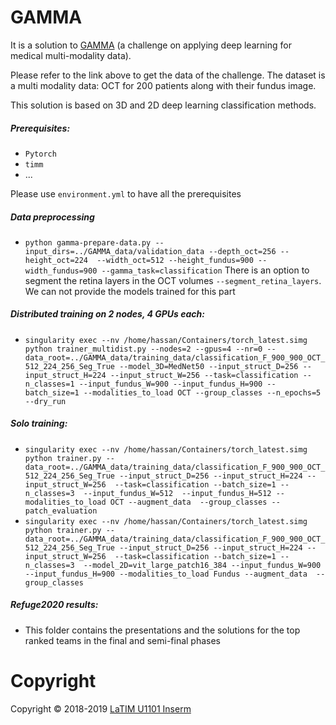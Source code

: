 # GAMMA
It is a solution to [GAMMA](https://aistudio.baidu.com/aistudio/competition/detail/90) (a challenge on applying deep learning for medical multi-modality data).

Please refer to the link above to get the data of the challenge. The dataset is a multi modality data: OCT for 200 patients along with their fundus image. 

This solution is based on 3D and 2D deep learning classification methods. 

##### Prerequisites:
- `Pytorch`
- `timm`
- ...

Please use `environment.yml` to have all the prerequisites

##### Data preprocessing
- `python gamma-prepare-data.py --input_dirs=../GAMMA_data/validation_data --depth_oct=256 --height_oct=224  --width_oct=512 --height_fundus=900 --width_fundus=900 --gamma_task=classification`
There is an option to segment the retina layers in the OCT volumes `--segment_retina_layers`. We can not provide the models trained for this part

##### Distributed training on 2 nodes, 4 GPUs each:
- `singularity exec --nv /home/hassan/Containers/torch_latest.simg python trainer_multidist.py --nodes=2 --gpus=4 --nr=0 --data_root=../GAMMA_data/training_data/classification_F_900_900_OCT_512_224_256_Seg_True --model_3D=MedNet50 --input_struct_D=256 --input_struct_H=224 --input_struct_W=256 --task=classification --n_classes=1 --input_fundus_W=900 --input_fundus_H=900 --batch_size=1 --modalities_to_load OCT --group_classes --n_epochs=5 --dry_run`

##### Solo training:
- `singularity exec --nv /home/hassan/Containers/torch_latest.simg python trainer.py --data_root=../GAMMA_data/training_data/classification_F_900_900_OCT_512_224_256_Seg_True --input_struct_D=256 --input_struct_H=224 --input_struct_W=256  --task=classification --batch_size=1 --n_classes=3  --input_fundus_W=512  --input_fundus_H=512 --modalities_to_load OCT --augment_data  --group_classes --patch_evaluation`
- `singularity exec --nv /home/hassan/Containers/torch_latest.simg python trainer.py --data_root=../GAMMA_data/training_data/classification_F_900_900_OCT_512_224_256_Seg_True --input_struct_D=256 --input_struct_H=224 --input_struct_W=256  --task=classification --batch_size=1 --n_classes=3  --model_2D=vit_large_patch16_384 --input_fundus_W=900  --input_fundus_H=900 --modalities_to_load Fundus --augment_data  --group_classes`

##### Refuge2020 results:
- This folder contains the presentations and the solutions for the top ranked teams in the final and semi-final phases 

# Copyright
Copyright © 2018-2019 [LaTIM U1101 Inserm](http://latim.univ-brest.fr/)

